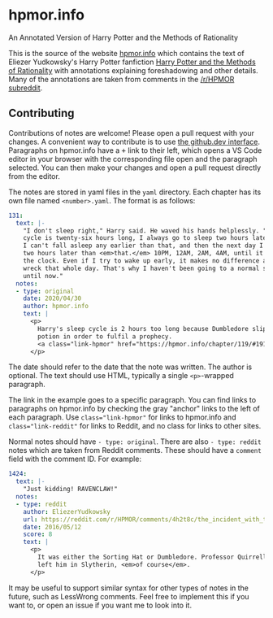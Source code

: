 # hpmor.info
An Annotated Version of Harry Potter and the Methods of Rationality

This is the source of the website [hpmor.info](https://hpmor.info) which contains the text of Eliezer Yudkowsky's Harry Potter fanfiction [Harry Potter and the Methods of Rationality](http://www.hpmor.com) with annotations explaining foreshadowing and other details. Many of the annotations are taken from comments in the [/r/HPMOR subreddit](https://www.reddit.com/r/HPMOR/).

## Contributing

Contributions of notes are welcome! Please open a pull request with your changes. A convenient way to contribute is to use [the github.dev interface](https://github.dev/DominikPeters/hpmor.info). Paragraphs on hpmor.info have a <kbd>+</kbd> link to their left, which opens a VS Code editor in your browser with the corresponding file open and the paragraph selected. You can then make your changes and open a pull request directly from the editor.

The notes are stored in yaml files in the `yaml` directory. Each chapter has its own file named `<number>.yaml`. The format is as follows:

```yaml
131:
  text: |-
    "I don't sleep right," Harry said. He waved his hands helplessly. "My sleep
    cycle is twenty-six hours long, I always go to sleep two hours later, every day.
    I can't fall asleep any earlier than that, and then the next day I go to sleep
    two hours later than <em>that.</em> 10PM, 12AM, 2AM, 4AM, until it goes around
    the clock. Even if I try to wake up early, it makes no difference and I'm a
    wreck that whole day. That's why I haven't been going to a normal school up
    until now."
  notes:
  - type: original
    date: 2020/04/30
    author: hpmor.info
    text: |
      <p>
        Harry's sleep cycle is 2 hours too long because Dumbledore slipped him a
        potion in order to fulfil a prophecy.
        <a class="link-hpmor" href="https://hpmor.info/chapter/119/#19126">Chapter 119</a>
      </p>
```
The date should refer to the date that the note was written. The author is optional. The text should use HTML, typically a single `<p>`-wrapped paragraph.

The link in the example goes to a specific paragraph. You can find links to paragraphs on hpmor.info by checking the gray "anchor" links to the left of each paragraph. Use `class="link-hpmor"` for links to hpmor.info and `class="link-reddit"` for links to Reddit, and no class for links to other sites.

Normal notes should have `- type: original`. There are also `- type: reddit` notes which are taken from Reddit comments. These should have a `comment` field with the comment ID. For example:

```yaml
1424:
  text: |-
    "Just kidding! RAVENCLAW!"
  notes:
  - type: reddit
    author: EliezerYudkowsky
    url: https://reddit.com/r/HPMOR/comments/4h2t8c/the_incident_with_the_sorting_hat_spoilers_all/d3312wg/
    date: 2016/05/12
    score: 8
    text: |
      <p>
        It was either the Sorting Hat or Dumbledore. Professor Quirrell would have
        left him in Slytherin, <em>of course</em>.
      </p>
```

It may be useful to support similar syntax for other types of notes in the future, such as LessWrong comments. Feel free to implement this if you want to, or open an issue if you want me to look into it.